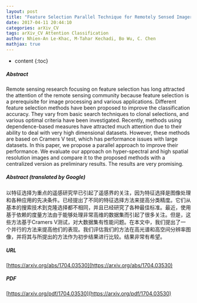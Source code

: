 ```yaml
---
layout: post
title: "Feature Selection Parallel Technique for Remotely Sensed Imagery Classification"
date: 2017-04-11 20:44:10
categories: arXiv_CV
tags: arXiv_CV Attention Classification
author: Nhien-An Le-Khac, M-Tahar Kechadi, Bo Wu, C. Chen
mathjax: true
---
```


* content
{:toc}

##### Abstract
Remote sensing research focusing on feature selection has long attracted the attention of the remote sensing community because feature selection is a prerequisite for image processing and various applications. Different feature selection methods have been proposed to improve the classification accuracy. They vary from basic search techniques to clonal selections, and various optimal criteria have been investigated. Recently, methods using dependence-based measures have attracted much attention due to their ability to deal with very high dimensional datasets. However, these methods are based on Cramers V test, which has performance issues with large datasets. In this paper, we propose a parallel approach to improve their performance. We evaluate our approach on hyper-spectral and high spatial resolution images and compare it to the proposed methods with a centralized version as preliminary results. The results are very promising.

##### Abstract (translated by Google)
以特征选择为重点的遥感研究早已引起了遥感界的关注，因为特征选择是图像处理和各种应用的先决条件。已经提出了不同的特征选择方法来提高分类精度。它们从基本的搜索技术到克隆选择都不相同，并且已经研究了各种最佳标准。最近，使用基于依赖的度量方法由于能够处理非常高维的数据集而引起了很多关注。但是，这些方法基于Cramers V测试，对大数据集有性能问题。在本文中，我们提出了一个并行的方法来提高他们的表现。我们评估我们的方法在高光谱和高空间分辨率图像，并将其与所提出的方法作为初步结果进行比较。结果非常有希望。

##### URL
[https://arxiv.org/abs/1704.03530](https://arxiv.org/abs/1704.03530)

##### PDF
[https://arxiv.org/pdf/1704.03530](https://arxiv.org/pdf/1704.03530)

